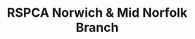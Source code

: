 ---
title: "RSPCA Norwich & Mid Norfolk Branch"
url: /attleborough/rspca-norwich-und-mid-norfolk-branch/
shop: Gebrauchtwaren
---